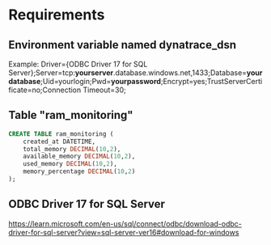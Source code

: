 # Requirements
## Environment variable named **dynatrace_dsn**
Example: Driver={ODBC Driver 17 for SQL Server};Server=tcp:**yourserver**.database.windows.net,1433;Database=**yourdatabase**;Uid=yourlogin;Pwd=**yourpassword**;Encrypt=yes;TrustServerCertificate=no;Connection Timeout=30;
## Table "ram_monitoring" 
```sql
CREATE TABLE ram_monitoring (
    created_at DATETIME,
    total_memory DECIMAL(10,2),
    available_memory DECIMAL(10,2),
    used_memory DECIMAL(10,2),
    memory_percentage DECIMAL(10,2)
);
```
## ODBC Driver 17 for SQL Server
https://learn.microsoft.com/en-us/sql/connect/odbc/download-odbc-driver-for-sql-server?view=sql-server-ver16#download-for-windows